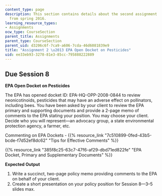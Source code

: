 ```yaml
---
content_type: page
description: This section contains details about the second assignment for 11.003J
  from spring 2016.
learning_resource_types:
- Assignments
ocw_type: CourseSection
parent_title: Assignments
parent_type: CourseSection
parent_uid: d3206c6f-7ca9-a606-7cda-46d6081839e9
title: "Assignment 2 \u2013 EPA Open Docket on Pesticides"
uid: ee33eb93-3278-81e3-85cc-795888222889
---
```


Due Session 8
-------------

**EPA Open Docket on Pesticides**

The EPA has opened docket ID: EPA-HQ-OPP-2008-0844 to review neonicotinoids, pesticides that may have an adverse effect on pollinators, including bees. You have been asked by your client to review the EPA primary and supporting documents and provide a 2-page memo of comments to the EPA stating your position. You may choose your client. Decide who you will represent—an advocacy group, a state environmental protection agency, a farmer, etc.

Commenting on EPA Dockets - {{% resource_link "7c510899-0fed-43b5-bcde-f7d52ef8dc62" "Tips for Effective Comments" %}}

{{% resource_link "385f8c25-63c7-47f6-af29-dbd71ed822fe" "EPA Docket, Primary and Supplementary Documents" %}}

**Expected Output**

1.  Write a succinct, two-page policy memo providing comments to the EPA on behalf of your client.
2.  Create a short presentation on your policy position for Session 8—3–5 slides max.